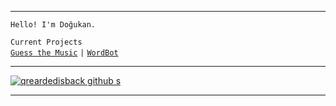 

---

 `Hello! I'm Doğukan.`
 
  `Current Projects`<br />
  [`Guess the Music`](https://gtm.wtf) `|` [`WordBot`](https://wordbot.xyz)

---

[![qreardedisback github s](https://github-readme-stats.vercel.app/api?username=qreardedisback&locale=en&title_color=FFFFFF&bg_color=000000&icon_color=f5ac02&text_color=FFFFFF&include_all_commits=true&hide_border=true&show_icons=true)](https://github.com/qreardedisback)

---

